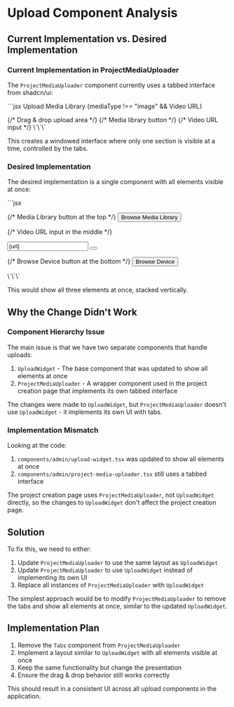 # Upload Component Analysis

## Current Implementation vs. Desired Implementation

### Current Implementation in ProjectMediaUploader

The `ProjectMediaUploader` component currently uses a tabbed interface from shadcn/ui:

\`\`\`jsx
<Tabs defaultValue="upload">
  <TabsList className="bg-gray-800">
    <TabsTrigger value="upload">Upload</TabsTrigger>
    <TabsTrigger value="library">Media Library</TabsTrigger>
    {mediaType !== "image" && <TabsTrigger value="video">Video URL</TabsTrigger>}
  </TabsList>

  <TabsContent value="upload">
    {/* Drag & drop upload area */}
  </TabsContent>

  <TabsContent value="library">
    {/* Media library button */}
  </TabsContent>

  <TabsContent value="video">
    {/* Video URL input */}
  </TabsContent>
</Tabs>
\`\`\`

This creates a windowed interface where only one section is visible at a time, controlled by the tabs.

### Desired Implementation

The desired implementation is a single component with all elements visible at once:

\`\`\`jsx
<div className="space-y-4">
  {/* Media Library button at the top */}
  <button onClick={openMediaBrowser} className="w-full py-3 rounded-lg bg-[#0f1520]">
    Browse Media Library
  </button>

  {/* Video URL input in the middle */}
  <div className="relative">
    <input
      type="text"
      value={url}
      onChange={handleUrlChange}
      placeholder={urlPlaceholder}
      className="w-full py-3 px-3 pr-10 rounded-lg bg-[#0f1520]"
    />
    <button onClick={handleUrlSubmit} className="absolute right-2 top-1/2 -translate-y-1/2">
      <ArrowRight size={22} />
    </button>
  </div>

  {/* Browse Device button at the bottom */}
  <button onClick={triggerFileInput} className="w-full py-3 rounded-lg bg-[#0f1520]">
    Browse Device
  </button>
</div>
\`\`\`

This would show all three elements at once, stacked vertically.

## Why the Change Didn't Work

### Component Hierarchy Issue

The main issue is that we have two separate components that handle uploads:

1. `UploadWidget` - The base component that was updated to show all elements at once
2. `ProjectMediaUploader` - A wrapper component used in the project creation page that implements its own tabbed interface

The changes were made to `UploadWidget`, but `ProjectMediaUploader` doesn't use `UploadWidget` - it implements its own UI with tabs.

### Implementation Mismatch

Looking at the code:

1. `components/admin/upload-widget.tsx` was updated to show all elements at once
2. `components/admin/project-media-uploader.tsx` still uses a tabbed interface

The project creation page uses `ProjectMediaUploader`, not `UploadWidget` directly, so the changes to `UploadWidget` don't affect the project creation page.

## Solution

To fix this, we need to either:

1. Update `ProjectMediaUploader` to use the same layout as `UploadWidget`
2. Update `ProjectMediaUploader` to use `UploadWidget` instead of implementing its own UI
3. Replace all instances of `ProjectMediaUploader` with `UploadWidget`

The simplest approach would be to modify `ProjectMediaUploader` to remove the tabs and show all elements at once, similar to the updated `UploadWidget`.

## Implementation Plan

1. Remove the `Tabs` component from `ProjectMediaUploader`
2. Implement a layout similar to `UploadWidget` with all elements visible at once
3. Keep the same functionality but change the presentation
4. Ensure the drag & drop behavior still works correctly

This should result in a consistent UI across all upload components in the application.
